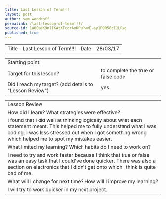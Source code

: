 ```yaml
---
title: Last Lesson of Term!!!
layout: post
author: sam.woodroff
permalink: /last-lesson-of-term!!!/
source-id: 1a0OasK9nlIKAtXFccrAxKPuPwvE-ay1PQR58cI1LRvg
published: true
---
```

<table>
  <tr>
    <td>Title</td>
    <td>Last Lesson of Term!!!!</td>
    <td>Date</td>
    <td>28/03/17</td>
  </tr>
</table>


<table>
  <tr>
    <td>Starting point:</td>
    <td></td>
  </tr>
  <tr>
    <td>Target for this lesson?</td>
    <td>to complete the true or false code</td>
  </tr>
  <tr>
    <td>Did I reach my target? 
(add details to "Lesson Review")</td>
    <td> yes</td>
  </tr>
</table>


<table>
  <tr>
    <td>Lesson Review</td>
  </tr>
  <tr>
    <td>How did I learn? What strategies were effective? </td>
  </tr>
  <tr>
    <td>I found that I did well at thinking logically about what each statement meant. This helped me to fully understand what I was coding. I was less stressed out when I got something wrong which helped me to spot my mistakes easier.</td>
  </tr>
  <tr>
    <td>What limited my learning? Which habits do I need to work on? </td>
  </tr>
  <tr>
    <td>I need to try and work faster because I think that true or false was an easy task that I could've done quicker. There was also a section on electronics that I didn't get onto which I think is quite bad of me.</td>
  </tr>
  <tr>
    <td>What will I change for next time? How will I improve my learning?</td>
  </tr>
  <tr>
    <td>I will try to work quicker in my next project.</td>
  </tr>
</table>


